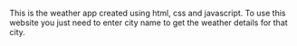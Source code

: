 This is the weather app created using html, css and javascript.
To use this website you just need to enter city name to get the weather details for that city.